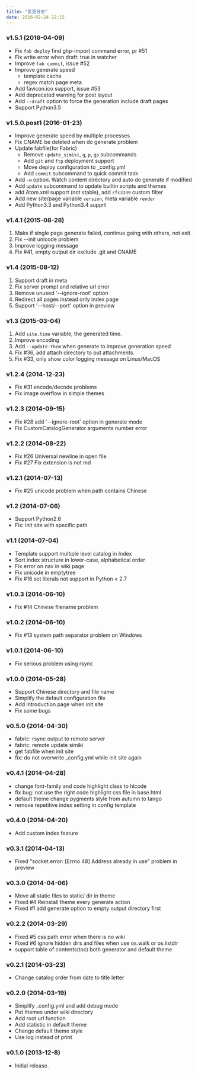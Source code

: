 ```yaml
---
title: "变更日志"
date: 2016-02-24 22:15
---
```


### v1.5.1 (2016-04-09) ###

-   Fix `fab deploy` find ghp-import command error, pr \#51
-   Fix write error when draft: true in watcher
-   Improve `fab commit`, issue \#52
-   Improve generate speed
    -   template cache
    -   regex match page meta
-   Add favicon.ico support, issue \#53
-   Add deprecated warning for post layout
-   Add `--draft` option to force the generation include draft pages
-   Support Python3.5

### v1.5.0.post1 (2016-01-23) ###

-   Improve generate speed by multiple processes
-   Fix CNAME be deleted when do generate problem
-   Update fabfile(for Fabric)
    -   Remove `update_simiki`, `g`, `p`, `gp` subcommands
    -   Add `git` and `ftp` deployment support
    -   Move deploy configuration to \_config.yml
    -   Add `commit` subcommand to quick commit task
-   Add `-w` option. Watch content directory and auto do generate if
    modified
-   Add `update` subcommand to update builtin scripts and themes
-   add Atom.xml support (not stable), add `rfc3339` custom filter
-   Add new site/page variable `version`, meta variable `render`
-   Add Python3.3 and Python3.4 supprt

### v1.4.1 (2015-08-28) ###

1.  Make if single page generate failed, continue going with others, not
    exit
2.  Fix --init unicode problem
3.  Improve logging message
4.  Fix \#41, empty output dir exclude .git and CNAME

### v1.4 (2015-08-12) ###

1.  Support draft in meta
2.  Fix server prompt and relative url error
3.  Remove unused '--ignore-root' option
4.  Redirect all pages instead only index page
5.  Support '--host/--port' option in preview

### v1.3 (2015-03-04) ###

1.  Add `site.time` variable, the generated time.
2.  Improve encoding
3.  Add `--update-them` when generate to improve generation speed
4.  Fix \#36, add attach directory to put attachments.
5.  Fix \#33, only show color logging message on Linux/MacOS

### v1.2.4 (2014-12-23) ###

-   Fix \#31 encode/decode problems
-   Fix image overflow in simple themes

### v1.2.3 (2014-09-15) ###

-   Fix \#28 add '--ignore-root' option in generate mode
-   Fix CustomCatalogGenerator arguments number error

### v1.2.2 (2014-08-22) ###

-   Fix \#26 Universal newline in open file
-   Fix \#27 Fix extension is not md

### v1.2.1 (2014-07-13) ###

-   Fix \#25 unicode problem when path contains Chinese

### v1.2 (2014-07-06) ###

-   Support Python2.6
-   Fix: init site with specific path

### v1.1 (2014-07-04) ###

-   Template support multiple level catalog in Index
-   Sort index structure in lower-case, alphabetical order
-   Fix error on nav in wiki page
-   Fix unicode in emptytree
-   Fix \#16 set literals not support in Python \< 2.7

### v1.0.3 (2014-06-10) ###

-   Fix \#14 Chinese filename problem

### v1.0.2 (2014-06-10) ###

-   Fix \#13 system path separator problem on Windows

### v1.0.1 (2014-06-10) ###

-   Fix serious problem using rsync

### v1.0.0 (2014-05-28) ###

-   Support Chinese directory and file name
-   Simplify the default configuration file
-   Add introduction page when init site
-   Fix some bugs

### v0.5.0 (2014-04-30) ###

-   fabric: rsync output to remote server
-   fabric: remote update simiki
-   get fabfile when init site
-   fix: do not overwrite \_config.yml while init site again

### v0.4.1 (2014-04-28) ###

-   change font-family and code highlight class to hlcode
-   fix bug: not use the right code highlight css file in base.html
-   default theme change pygments style from autumn to tango
-   remove repetitive index setting in config template

### v0.4.0 (2014-04-20) ###

-   Add custom index feature

### v0.3.1 (2014-04-13) ###

-   Fixed "socket.error: [Errno 48] Address already in use" problem in
    preview

### v0.3.0 (2014-04-06) ###

-   Move all static files to static/ dir in theme
-   Fixed \#4 Reinstall theme every generate action
-   Fixed \#1 add generate option to empty output directory first

### v0.2.2 (2014-03-29) ###

-   Fixed \#5 css path error when there is no wiki
-   Fixed \#6 ignore hidden dirs and files when use os.walk or
    os.listdir
-   support table of contents(toc) both generator and default theme

### v0.2.1 (2014-03-23) ###

-   Change catalog order from date to title letter

### v0.2.0 (2014-03-19) ###

-   Simplify \_config.yml and add debug mode
-   Put themes under wiki directory
-   Add root url function
-   Add statistic in default theme
-   Change default theme style
-   Use log instead of print

### v0.1.0 (2013-12-8) ###

-   Initial release.

